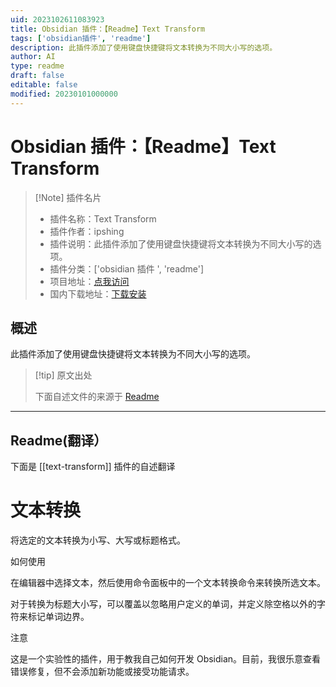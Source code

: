 ```yaml
---
uid: 2023102611083923
title: Obsidian 插件：【Readme】Text Transform
tags: ['obsidian插件', 'readme']
description: 此插件添加了使用键盘快捷键将文本转换为不同大小写的选项。
author: AI
type: readme
draft: false
editable: false
modified: 20230101000000
---
```


# Obsidian 插件：【Readme】Text Transform

> [!Note] 插件名片
> - 插件名称：Text Transform
> - 插件作者：ipshing
> - 插件说明：此插件添加了使用键盘快捷键将文本转换为不同大小写的选项。
> - 插件分类：['obsidian 插件 ', 'readme']
> - 项目地址：[点我访问](https://github.com/ipshing/obsidian-text-transform)
> - 国内下载地址：[下载安装](https://pkmer.cn/products/plugin/pluginMarket/?text-transform)

## 概述

此插件添加了使用键盘快捷键将文本转换为不同大小写的选项。

> [!tip] 原文出处
>
>下面自述文件的来源于 [Readme](https://ghproxy.net/https://raw.githubusercontent.com/ipshing/obsidian-text-transform/main/README.md)

---

## Readme(翻译）

下面是 [[text-transform]] 插件的自述翻译

# 文本转换

将选定的文本转换为小写、大写或标题格式。

如何使用

在编辑器中选择文本，然后使用命令面板中的一个文本转换命令来转换所选文本。

对于转换为标题大小写，可以覆盖以忽略用户定义的单词，并定义除空格以外的字符来标记单词边界。

注意

这是一个实验性的插件，用于教我自己如何开发 Obsidian。目前，我很乐意查看错误修复，但不会添加新功能或接受功能请求。
